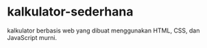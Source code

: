 # kalkulator-sederhana
kalkulator berbasis web yang dibuat menggunakan HTML, CSS, dan JavaScript murni.
